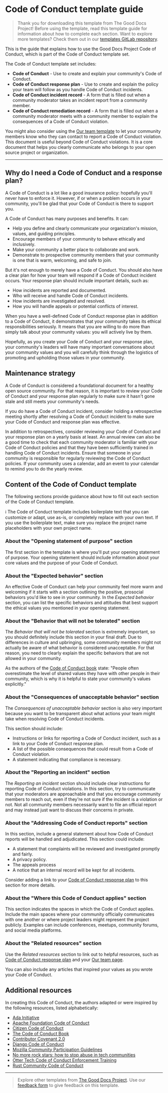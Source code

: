 # Code of Conduct template guide

> Thank you for downloading this template from The Good Docs Project! Before using the template, read this template guide for information about how to complete each section. Want to explore more templates? Check them out in our [templates GitLab repository](https://gitlab.com/tgdp/templates).

This is the guide that explains how to use the Good Docs Project Code of Conduct, which is part of the Code of Conduct template set.

The Code of Conduct template set includes:

* **Code of Conduct** - Use to create and explain your community's Code of Conduct.
* **Code of Conduct response plan** - Use to create and explain the policy your team will follow as you handle Code of Conduct incidents.
* **Code of Conduct incident record** - A form that is filled out when a community moderator takes an incident report from a community member.
* **Code of Conduct remediation record** - A form that is filled out when a community moderator meets with a community member to explain the consequences of a Code of Conduct violation.

You might also consider using the [Our team template](../our-team/template_our-team.md) to let your community members know who they can contact to report a Code of Conduct violation. This document is useful beyond Code of Conduct violations. It is a core document that helps you clearly communicate who belongs to your open source project or organization.

---

## Why do I need a Code of Conduct and a response plan?

A Code of Conduct is a lot like a good insurance policy: hopefully you'll never have to enforce it.
However, if or when a problem occurs in your community, you'll be glad that your Code of Conduct is there to support you.

A Code of Conduct has many purposes and benefits. It can:

* Help you define and clearly communicate your organization's mission, values, and guiding principles.
* Encourage members of your community to behave ethically and inclusively.
* Make your community a better place to collaborate and work.
* Demonstrate to prospective community members that your community is one that is warm, welcoming, and safe to join.

But it's not enough to merely have a Code of Conduct.
You should also have a clear plan for how your team will respond if a Code of Conduct incident occurs.
Your response plan should include important details, such as:

* How incidents are reported and documented.
* Who will receive and handle Code of Conduct incidents.
* How incidents are investigated and resolved.
* How you will handle appeals or potential conflicts of interest.

When you have a well-defined Code of Conduct response plan in addition to a Code of Conduct, it demonstrates that your community takes its ethical responsibilities seriously.
It means that you are willing to do more than simply talk about your community values: you will actively live by them.

Hopefully, as you create your Code of Conduct and your response plan, your community's leaders will have many important conversations about your community values and you will carefully think through the logistics of promoting and upholding those values in your community.

## Maintenance strategy

A Code of Conduct is considered a foundational document for a healthy open source community.
For that reason, it is important to review your Code of Conduct and your response plan regularly to make sure it hasn't gone stale and still meets your community's needs.

If you do have a Code of Conduct incident, consider holding a retrospective meeting shortly after resolving a Code of Conduct incident to make sure your Code of Conduct and response plan was effective.

In addition to retrospectives, consider reviewing your Code of Conduct and your response plan on a yearly basis at least.
An annual review can also be a good time to check that each community moderator is familiar with your Code of Conduct policies and that they have been sufficiently trained in handling Code of Conduct incidents.
Ensure that someone in your community is responsible for regularly reviewing the Code of Conduct policies.
If your community uses a calendar, add an event to your calendar to remind you to do the yearly review.

## Content of the Code of Conduct template

The following sections provide guidance about how to fill out each section of the Code of Conduct template.

:information_source: The Code of Conduct template includes boilerplate text that you can customize or adapt, use as-is, or completely replace with your own text. If you use the boilerplate text, make sure you replace the project name placeholders with your own project name.

### About the "Opening statement of purpose" section

The first section in the template is where you'll put your opening statement of purpose.
Your opening statement should include information about your core values and the purpose of your Code of Conduct.

### About the "Expected behavior" section

An effective Code of Conduct can help your community feel more warm and welcoming if it starts with a section outlining the positive, prosocial behaviors you'd like to see in your community.
In the *Expected behavior* section, you can list the specific behaviors and attitudes that best support the ethical values you mentioned in your opening statement.

### About the "Behavior that will not be tolerated" section

The *Behavior that will not be tolerated* section is extremely important, so you should definitely include this section in your final draft.
Due to differences in culture and upbringing, some community members might not actually be aware of what behavior is considered unacceptable.
For that reason, you need to clearly explain the specific behaviors that are not allowed in your community.

As the authors of the [Code of Conduct book](https://frameshiftconsulting.com/resources/code-of-conduct-book/) state: "People often overestimate the level of shared values they have with other people in their community, which is why it is helpful to state your community's values explicitly."

### About the "Consequences of unacceptable behavior" section

The *Consequences of unacceptable behavior* section is also very important because you want to be transparent about what actions your team might take when resolving Code of Conduct incidents.

This section should include:

* Instructions or links for reporting a Code of Conduct incident, such as a link to your Code of Conduct response plan.
* A list of the possible consequences that could result from a Code of Conduct violation.
* A statement indicating that compliance is necessary.

### About the "Reporting an incident" section

The *Reporting an incident* section should include clear instructions for reporting Code of Conduct violations.
In this section, try to communicate that your moderators are approachable and that you encourage community members to reach out, even if they're not sure if the incident is a violation or not.
Not all community members necessarily want to file an official report and may instead just want to discuss their concerns in private.

### About the "Addressing Code of Conduct reports" section

In this section, include a general statement about how Code of Conduct reports will be handled and adjudicated.
This section could include:

* A statement that complaints will be reviewed and investigated promptly and fairly.
* A privacy policy.
* The appeals process
* A notice that an internal record will be kept for all incidents.

Consider adding a link to your [Code of Conduct response plan](../code-of-conduct-response-plan/template_code-of-conduct-response-plan.md) to this section for more details.

### About the "Where this Code of Conduct applies" section

This section indicates the spaces in which the Code of Conduct applies.
Include the main spaces where your community officially communicates with one another or where project leaders might represent the project publicly.
Examples can include conferences, meetups, community forums, and social media platforms.

### About the "Related resources" section

Use the *Related resources* section to link out to helpful resources, such as  [Code of Conduct response plan](../code-of-conduct-response-plan/template_code-of-conduct-response-plan.md) and your [Our team page](../our-team/template_our-team.md).

You can also include any articles that inspired your values as you wrote your Code of Conduct.

## Additional resources

In creating this Code of Conduct, the authors adapted or were inspired by the following resources, listed alphabetically:

* [Ada Initiative](https://adainitiative.org/continue-our-work/conference-policies/)
* [Apache Foundation Code of Conduct](http://www.apache.org/foundation/policies/conduct#code-of-conduct)
* [Citizen Code of Conduct](https://github.com/stumpsyn/policies/blob/master/citizen_code_of_conduct.md)
* [The Code of Conduct Book](https://frameshiftconsulting.com/resources/code-of-conduct-book/)
* [Contributor Covenant 2.0](https://www.contributor-covenant.org/version/2/0/code_of_conduct/)
* [Django Code of Conduct](https://www.djangoproject.com/conduct/)
* [Mozilla Community Participation Guidelines](https://www.mozilla.org/en-US/about/governance/policies/participation/)
* [No more rock stars: how to stop abuse in tech communities](https://hypatia.ca/2016/06/21/no-more-rock-stars/)
* [Otter Tech Code of Conduct Enforcement Training](https://otter.technology/code-of-conduct-training/)
* [Rust Community Code of Conduct](https://www.rust-lang.org/policies/code-of-conduct)

---

> Explore other templates from [The Good Docs Project](https://thegooddocsproject.dev/). Use our [feedback form](https://thegooddocsproject.dev/feedback/?template=Code%20of%20conduct%20guide) to give feedback on this template.
